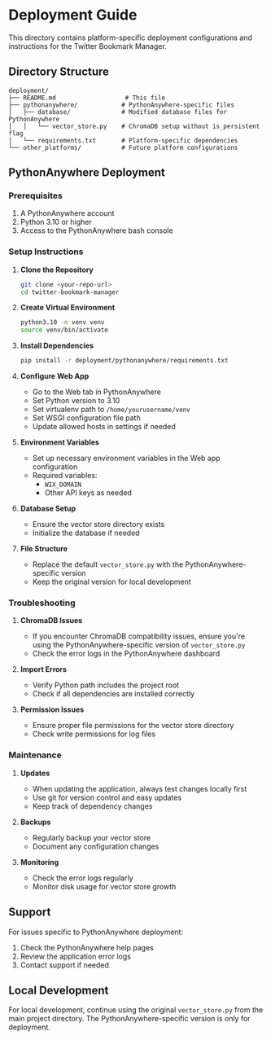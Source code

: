 # Deployment Guide

This directory contains platform-specific deployment configurations and instructions for the Twitter Bookmark Manager.

## Directory Structure
```
deployment/
├── README.md                   # This file
├── pythonanywhere/            # PythonAnywhere-specific files
│   ├── database/              # Modified database files for PythonAnywhere
│   │   └── vector_store.py    # ChromaDB setup without is_persistent flag
│   └── requirements.txt       # Platform-specific dependencies
└── other_platforms/           # Future platform configurations
```

## PythonAnywhere Deployment

### Prerequisites
1. A PythonAnywhere account
2. Python 3.10 or higher
3. Access to the PythonAnywhere bash console

### Setup Instructions

1. **Clone the Repository**
   ```bash
   git clone <your-repo-url>
   cd twitter-bookmark-manager
   ```

2. **Create Virtual Environment**
   ```bash
   python3.10 -m venv venv
   source venv/bin/activate
   ```

3. **Install Dependencies**
   ```bash
   pip install -r deployment/pythonanywhere/requirements.txt
   ```

4. **Configure Web App**
   - Go to the Web tab in PythonAnywhere
   - Set Python version to 3.10
   - Set virtualenv path to `/home/yourusername/venv`
   - Set WSGI configuration file path
   - Update allowed hosts in settings if needed

5. **Environment Variables**
   - Set up necessary environment variables in the Web app configuration
   - Required variables:
     - `WIX_DOMAIN`
     - Other API keys as needed

6. **Database Setup**
   - Ensure the vector store directory exists
   - Initialize the database if needed

7. **File Structure**
   - Replace the default `vector_store.py` with the PythonAnywhere-specific version
   - Keep the original version for local development

### Troubleshooting

1. **ChromaDB Issues**
   - If you encounter ChromaDB compatibility issues, ensure you're using the PythonAnywhere-specific version of `vector_store.py`
   - Check the error logs in the PythonAnywhere dashboard

2. **Import Errors**
   - Verify Python path includes the project root
   - Check if all dependencies are installed correctly

3. **Permission Issues**
   - Ensure proper file permissions for the vector store directory
   - Check write permissions for log files

### Maintenance

1. **Updates**
   - When updating the application, always test changes locally first
   - Use git for version control and easy updates
   - Keep track of dependency changes

2. **Backups**
   - Regularly backup your vector store
   - Document any configuration changes

3. **Monitoring**
   - Check the error logs regularly
   - Monitor disk usage for vector store growth

## Support

For issues specific to PythonAnywhere deployment:
1. Check the PythonAnywhere help pages
2. Review the application error logs
3. Contact support if needed

## Local Development

For local development, continue using the original `vector_store.py` from the main project directory. The PythonAnywhere-specific version is only for deployment. 